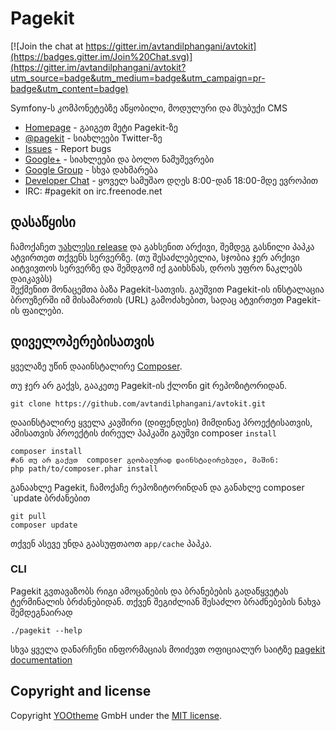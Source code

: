 # Pagekit

[![Join the chat at https://gitter.im/avtandilphangani/avtokit](https://badges.gitter.im/Join%20Chat.svg)](https://gitter.im/avtandilphangani/avtokit?utm_source=badge&utm_medium=badge&utm_campaign=pr-badge&utm_content=badge)

Symfony-ს კომპონეტებზე აწყობილი, მოდულური და მსუბუქი  CMS

* [Homepage](http://pagekit.com) - გაიგეთ მეტი  Pagekit-ზე
* [@pagekit](https://twitter.com/pagekit) - სიახლეები Twitter-ზე
* [Issues](http://github.com/pagekit/pagekit/issues) - Report bugs
* [Google+](https://plus.google.com/communities/104125443335488004107) - სიახლეები და ბოლო ნამუშევრები
* [Google Group](https://plus.google.com/communities/104125443335488004107) - სხვა დახმარება
* [Developer Chat](https://www.hipchat.com/giPcIKmrx) - ყოველ სამუშაო დღეს 8:00-დან  18:00-მდე ევროპით
* IRC: #pagekit on irc.freenode.net

## დასაწყისი

ჩამოქაჩეთ [უახლესი release](http://www.pagekit.com) და გახსენით არქივი, შემდეგ გასნილი პაპკა ატვირთეთ თქვენს სერვერზე.
    (თუ შესაძლებელია, სჯობია ჯერ არქივი აიტვივთოს სერვერზე და შემდგომ იქ გაიხსნას, დროს უფრო ნაკლებს დაიკავბს)   
შექმენით მონაცემთა ბაზა Pagekit-სათვის.
გაუშვით  Pagekit-ის ინსტალაცია ბროუზერში იმ მისამართის (URL) გამოძახებით, სადაც ატვირთეთ  Pagekit-ის ფაილები.


## დიველოპერებისათვის

ყველაზე უწინ დააინსტალირე  [Composer](https://getcomposer.org/doc/00-intro.md#installation-nix).

თუ ჯერ არ გაქვს, გააკეთე  Pagekit-ის ქლონი  git რეპოზიტორიდან.
```
git clone https://github.com/avtandilphangani/avtokit.git
```

დააინსტალირე ყველა კავშირი (დიფენდესი) მიმდინაე პროექტისათვის, ამისათვის პროექტის ძირეულ პაპკაში გაუშვი  composer `install`
```
composer install
#ან თუ არ გაქვთ  composer გლობალურად დაინსტალირებული, მაშინ:
php path/to/composer.phar install
```

განაახლე Pagekit, ჩამოქაჩე რეპოზიტორინდან და განახლე  composer `update ბრძანებით

```
git pull
composer update
```

თქვენ ასევე უნდა გაასუფთაოთ  `app/cache` პაპკა.

### CLI

Pagekit გვთავაზობს რიგი ამოცანების და ბრანებების გადაწყვეტას ტერმინალის ბრძანებიდან. თქვენ შეგიძლიან შესაძლო ბრაძნებების ნახვა შემდეგნაირად
```
./pagekit --help
```
სხვა ყველა დანარჩენი ინფორმაციას მოიძევთ ოფიციალურ საიტზე  [pagekit documentation](http://www.pagekit.com/docs/quickstart)


## Copyright and license

Copyright [YOOtheme](http://www.yootheme.com) GmbH under the [MIT license](LICENSE).
